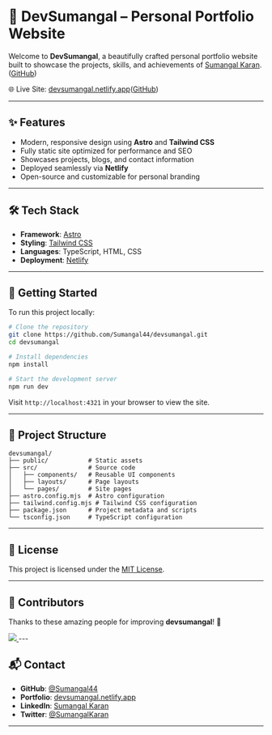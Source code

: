 # 💫 DevSumangal – Personal Portfolio Website

Welcome to **DevSumangal**, a beautifully crafted personal portfolio website built to showcase the projects, skills, and achievements of [Sumangal Karan](https://github.com/Sumangal44).([GitHub][1])

🌐 Live Site: [devsumangal.netlify.app](https://devsumangal.netlify.app/)([GitHub][1])

---

## ✨ Features

* Modern, responsive design using **Astro** and **Tailwind CSS**
* Fully static site optimized for performance and SEO
* Showcases projects, blogs, and contact information
* Deployed seamlessly via **Netlify**
* Open-source and customizable for personal branding

---

## 🛠️ Tech Stack

* **Framework**: [Astro](https://astro.build/)
* **Styling**: [Tailwind CSS](https://tailwindcss.com/)
* **Languages**: TypeScript, HTML, CSS
* **Deployment**: [Netlify](https://www.netlify.com/)

---

## 🚀 Getting Started

To run this project locally:

```bash
# Clone the repository
git clone https://github.com/Sumangal44/devsumangal.git
cd devsumangal

# Install dependencies
npm install

# Start the development server
npm run dev
```

Visit `http://localhost:4321` in your browser to view the site.

---

## 📁 Project Structure

```
devsumangal/
├── public/           # Static assets
├── src/              # Source code
│   ├── components/   # Reusable UI components
│   ├── layouts/      # Page layouts
│   └── pages/        # Site pages
├── astro.config.mjs  # Astro configuration
├── tailwind.config.mjs # Tailwind CSS configuration
├── package.json      # Project metadata and scripts
└── tsconfig.json     # TypeScript configuration
```

---

## 📄 License

This project is licensed under the [MIT License](./LICENSE).

---
## 👥 Contributors
Thanks to these amazing people for improving **devsumangal**! 🚀

<a href="https://github.com/sumangal44/skelecli/graphs/contributors">
  <img src="https://contrib.rocks/image?repo=sumangal44/devsumangal" />
</a>
---

## 📬 Contact

* **GitHub**: [@Sumangal44](https://github.com/Sumangal44)
* **Portfolio**: [devsumangal.netlify.app](https://devsumangal.netlify.app/)
* **LinkedIn**: [Sumangal Karan](https://www.linkedin.com/in/sumangal-karan)
* **Twitter**: [@SumangalKaran](https://twitter.com/SumangalKaran)

---


[1]: https://github.com/sumangal44?utm_source=chatgpt.com "Sumangal Karan Sumangal44 - GitHub"

